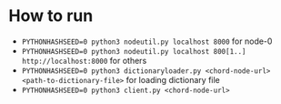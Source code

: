 # How to run
* `PYTHONHASHSEED=0 python3 nodeutil.py localhost 8000` for node-0
* `PYTHONHASHSEED=0 python3 nodeutil.py localhost 800[1..] http://localhost:8000` for others
* `PYTHONHASHSEED=0 python3 dictionaryloader.py <chord-node-url> <path-to-dictionary-file>` for loading dictionary file
* `PYTHONHASHSEED=0 python3 client.py <chord-node-url>`